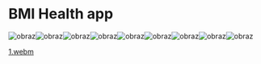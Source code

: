 # BMI Health app<br>
![obraz](https://user-images.githubusercontent.com/56191739/229259251-0fbcd458-aa55-44d3-97ec-5cfbf02614aa.png)![obraz](https://user-images.githubusercontent.com/56191739/233739780-ad3566e1-5115-4500-868b-2d14dbd9e7d6.png)![obraz](https://user-images.githubusercontent.com/56191739/229259282-faea1144-c6fa-4d2c-a373-0ad155a1d23d.png)![obraz](https://user-images.githubusercontent.com/56191739/229259317-8f02e25c-9349-40fb-9538-b882fe3081b8.png)![obraz](https://user-images.githubusercontent.com/56191739/229259337-026dd727-fe28-4632-8af1-54eab09a8ab8.png)![obraz](https://user-images.githubusercontent.com/56191739/229259347-5456fbdb-8f5d-4b14-b92e-0a665e5c6bf3.png)![obraz](https://user-images.githubusercontent.com/56191739/233739990-58db9103-9bcc-40ae-bd6d-f0f5e76f7fd6.png)![obraz](https://user-images.githubusercontent.com/56191739/233740018-b10a5163-12f9-41c6-9a9c-9bb492168b01.png)![obraz](https://user-images.githubusercontent.com/56191739/233740054-1c264d3e-4037-452f-8510-f885178cad5e.png)






[1.webm](https://github.com/s21162-pj/BMI_Calculator_MobileApp/assets/56191739/60f69607-5605-4357-a189-caa6fc9544e6)





